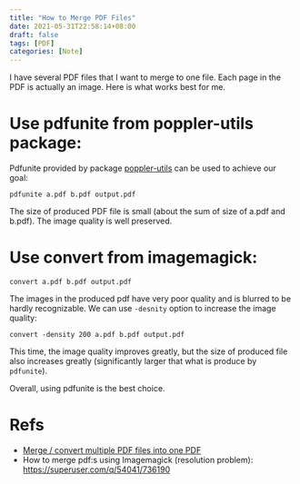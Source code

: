 ```yaml
---
title: "How to Merge PDF Files"
date: 2021-05-31T22:58:14+08:00
draft: false
tags: [PDF]
categories: [Note]
---
```


I have several PDF files that I want to merge to one file. Each page in the PDF
is actually an image. Here is what works best for me.

<!--more-->

# Use pdfunite from poppler-utils package:

Pdfunite provided by package [poppler-utils](https://en.wikipedia.org/wiki/Poppler_(software)#poppler-utils)
can be used to achieve our goal:

```
pdfunite a.pdf b.pdf output.pdf
```

The size of produced PDF file is small (about the sum of size of a.pdf and
b.pdf). The image quality is well preserved.

# Use convert from imagemagick:

```
convert a.pdf b.pdf output.pdf
```

The images in the produced pdf have very poor quality and is blurred to be
hardly recognizable. We can use `-desnity` option to increase the image quality:

```
convert -density 200 a.pdf b.pdf output.pdf
```

This time, the image quality improves greatly, but the size of produced file
also increases greatly (significantly larger that what is produce by `pdfunite`).

Overall, using pdfunite is the best choice.

# Refs

+ [Merge / convert multiple PDF files into one PDF](https://stackoverflow.com/q/2507766/6064933)
+ How to merge pdf:s using Imagemagick (resolution problem): https://superuser.com/q/54041/736190
